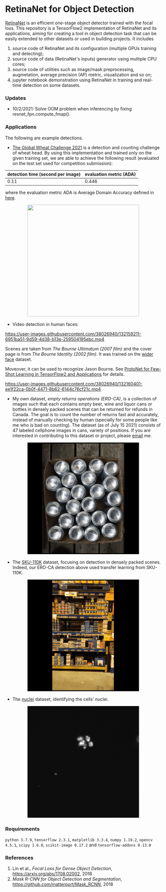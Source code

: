 # RetinaNet for Object Detection

[RetinaNet](https://arxiv.org/abs/1708.02002) is an efficient one-stage object detector trained with the focal loss. This repository is a TensorFlow2 implementation of RetinaNet and its applications, aiming for creating a tool in object detection task that can be easily extended to other datasets or used in building projects. It includes

1. source code of RetinaNet and its configuration (multiple GPUs training and detecting);
2. source code of data (RetinaNet's inputs) generator using multiple CPU cores; 
3. source code of utilities such as image/mask preprocessing, augmetation, average precision (AP) metric, visualization and so on;
4. jupyter notebook demonstration using RetinaNet in training and real-time detection on some datasets. 


### Updates
* 10/2/2021: Solve OOM problem when inferencing by fixing resnet_fpn.compute_fmap().

### Applications

The following are example detections.

* [The Global Wheat Challenge 2021](https://www.aicrowd.com/challenges/global-wheat-challenge-2021) is a detection and counting challenge of wheat head. By using this implementation and trained only on the given training set, we are able to achieve the following result (evaluated on the test set used for competition submission):

|detection time (second per image)| evaluation metric (ADA)|
|---|---|
|0.11|0.446|

where the evaluation metric ADA is Average Domain Accuracy defined in [here](https://www.aicrowd.com/challenges/global-wheat-challenge-2021#evaluation-criteria). 
<p align="center">
  <img src="https://raw.githubusercontent.com/DrMMZ/drmmz.github.io/master/images/wheat_movie.gif" width='360' height='360'/>
</p>


* Video detection in human faces: 

https://user-images.githubusercontent.com/38026940/132159211-6951ba51-9d59-4d38-b13e-259504195ebc.mp4

Scenes are taken from *The Bourne Ultimatum (2007 film)* and the cover page is from *The Bourne Identity (2002 film)*. It was trained on the [wider face](http://shuoyang1213.me/WIDERFACE/) dataset. 

Moveover, it can be used to recognize Jason Bourne. See [ProtoNet for Few-Shot Learning in TensorFlow2 and Applications](https://github.com/DrMMZ/ProtoNet) for details.

https://user-images.githubusercontent.com/38026940/132160401-ee1f22ca-0b0f-4471-8b62-6144c76cf21c.mp4


* My own dataset, *empty returns operations (ERO-CA)*, is a collection of images such that each contains empty beer, wine and liquor cans or bottles in densely packed scenes that can be returned for refunds in Canada. The goal is to count the number of returns fast and accurately, instead of manually checking by human (specially for some people like me who is bad on counting). The dataset (as of July 15 2021) consists of 47 labeled cellphone images in cans, variety of positions. If you are interested in contributing to this dataset or project, please [email](mailto:mmzhangist@gmail.com) me.
<p align="center">
  <img src="https://raw.githubusercontent.com/DrMMZ/drmmz.github.io/master/images/ero_movie.gif" width='360' height='360'/>
</p> 


* The [SKU-110K](https://github.com/eg4000/SKU110K_CVPR19) dataset, focusing on detection in densely packed scenes. Indeed, our ERO-CA detection above used transfer learning from SKU-110K.
<p align="center">
  <img src="https://raw.githubusercontent.com/DrMMZ/drmmz.github.io/master/images/sku_movie.gif" width='360' height='360'/>
</p>


* The [nuclei](https://www.kaggle.com/c/data-science-bowl-2018) dataset, identifying the cells’ nuclei. 
<p align="center">
  <img src="https://raw.githubusercontent.com/DrMMZ/drmmz.github.io/master/images/nuclei_movie.gif" width='360' height='360'/>
</p> 


### Requirements
`python 3.7.9`, `tensorflow 2.3.1`, `matplotlib 3.3.4`, `numpy 1.19.2`, `opencv 4.5.1`, `scipy 1.6.0`, `scikit-image 0.17.2` and `tensorflow-addons 0.13.0`

### References
1. Lin et al., *Focal Loss for Dense Object Detection*, https://arxiv.org/abs/1708.02002, 2018
2. *Mask R-CNN for Object Detection and Segmentation*, https://github.com/matterport/Mask_RCNN, 2018
